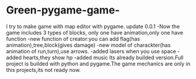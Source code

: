 # Green-pygame-game-
I try to make game with map editor with pygame.
update 0.0.1
-Now the game includes 3 types of blocks, only one have animation,only one have function
-new function of creator:you can add flag(has animation),tree,block(gives damage)
-new model of charackter(has animation of run,turn),use arrows.
-added lasers when you use space
-added hearts,they show hp
-added music
Its already builded version.Full project is builded with python and pygame.The game mechanics are only in this projects,its not ready now.
